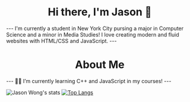 <h1 align = "center">Hi there, I'm Jason 👋</h1>
---
I'm currently a student in New York City pursing a major in Computer Science and a minor in Media Studies! I love creating modern and fluid websites with HTML/CSS and JavaScript.
---
<h1 align = "center">About Me</h1>
---
👨‍🎓 I’m currently learning C++ and JavaScript in my courses!
---


![Jason Wong's stats](https://github-readme-stats.vercel.app/api?username=JS0Nwong&count_private=true&show_icons=true&theme=tokyonight) [![Top Langs](https://github-readme-stats.vercel.app/api/top-langs/?username=JS0Nwong&layout=compact&show_icons=true&theme=tokyonight)](https://github.com/anuraghazra/github-readme-stats)


<!--

Here are some ideas to get you started:

- 🔭 I’m currently working on ...
- 🌱 I’m currently learning ...
- 👯 I’m looking to collaborate on ...
- 🤔 I’m looking for help with ...
- 💬 Ask me about ...
- 📫 How to reach me: ...
- 😄 Pronouns: ...
- ⚡ Fun fact: ...
-->
